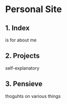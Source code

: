 # Personal Site

## 1. Index
is for about me

## 2. Projects
self-explanatory

## 3. Pensieve
thoguhts on various things